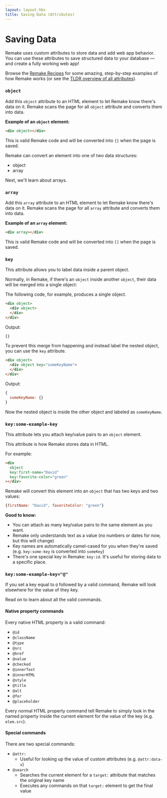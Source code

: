```yaml
---
layout: layout.hbs
title: Saving Data (Attributes)
---
```


# Saving Data

Remake uses custom attributes to store data and add web app behavior. You can use these attributes to save structured data to your database &mdash; and create a fully working web app!

Browse the [Remake Recipes](https://recipes.remaketheweb.com/) for some amazing, step-by-step examples of how Remake works (or see the [TLDR overview of all attributes](/attach-data-to-elements/)).

### `object`

Add this `object` attribute to an HTML element to let Remake know there's data on it. Remake scans the page for all `object` attribute and converts them into data.

**Example of an `object` element:**

```html
<div object></div>
```

This is valid Remake code and will be converted into `{}` when the page is saved.

Remake can convert an element into one of two data structures: 
- object
- array

Next, we'll learn about arrays.

### `array`

Add this `array` attribute to an HTML element to let Remake know there's data on it. Remake scans the page for all `array` attribute and converts them into data.

**Example of an `array` element:**

```html
<div array></div>
```

This is valid Remake code and will be converted into `[]` when the page is saved.

### `key`

This attribute allows you to label data inside a parent object.

Normally, in Remake, if there's an `object` inside another `object`, their data will be merged into a single object:

The following code, for example, produces a single object.

```html
<div object>
  <div object>
  </div>
</div>
```

Output:

```js
{}
```

To prevent this merge from happening and instead label the nested object, you can use the `key` attribute.

```html
<div object>
  <div object key="someKeyName">
  </div>
</div>
```

Output:

```js
{
  someKeyName: {}
}
```

Now the nested object is inside the other object and labeled as `someKeyName`.

### `key:some-example-key`

This attribute lets you attach key/value pairs to an `object` element. 

This attribute is how Remake stores data in HTML.

For example:

```html
<div 
  object
  key:first-name="David" 
  key:favorite-color="green"
></div>
```

Remake will convert this element into an `object` that has two keys and two values: 

```javascript
{firstName: "David", favoriteColor: "green"}
```

**Good to know:**

* You can attach as many key/value pairs to the same element as you want.
* Remake only understands text as a value (no numbers or dates for now, but this will change)
* Key names are automatically camel-cased for you when they're saved (e.g. `key:some-key` is converted into `someKey`)
* There's one special key in Remake: `key:id`. It's useful for storing data to a specific place.

### `key:some-example-key="@"`

If you set a key equal to `@` followed by a valid command, Remake will look elsewhere for the value of they key.

Read on to learn about all the valid commands.

#### Native property commands

Every native HTML property is a valid command:

- `@id`
- `@className`
- `@type`
- `@src`
- `@href`
- `@value`
- `@checked`
- `@innerText`
- `@innerHTML`
- `@style`
- `@title`
- `@alt`
- `@for`
- `@placeholder`

Every normal HTML property command tell Remake to simply look in the named property inside the current element for the value of the key (e.g. `elem.src`).

#### Special commands

There are two special commands:

- `@attr:`
  - Useful for looking up the value of custom attributes (e.g. `@attr:data-x`)
- `@search`
  - Searches the current element for a `target:` attribute that matches the original key name
  - Executes any commands on that `target:` element to get the final value



